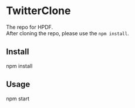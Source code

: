 # TwitterClone
The repo for HPDF.<br>
After cloning the repo, please use the `npm install`.

## Install

npm install

## Usage

npm start

